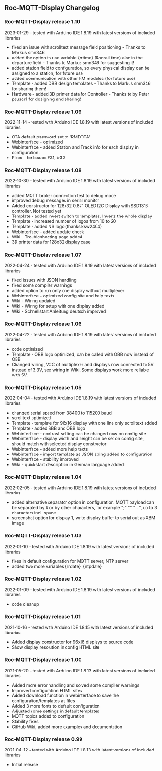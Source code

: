 ## Roc-MQTT-Display Changelog

### Roc-MQTT-Display release 1.10
2023-01-29 - tested with Arduino IDE 1.8.19 with latest versions of included libraries

-   fixed an issue with scrolltext message field positioning - Thanks to Markus smn346
-   added the option to use variable {rrtime} (Rocrail time) also in the departure field - Thanks to Markus smn346 for suggesting it!
-   added station field to configuration, so every physical display can be assigned to a station, for future use
-   added communication with other RM modules (for future use)
-   Template - added ÖBB design templates - Thanks to Markus smn346 for sharing them!
-   Hardware - added 3D printer data for Controller - Thanks to by Peter psuser1 for designing and sharing!

### Roc-MQTT-Display release 1.09
2022-11-14 - tested with Arduino IDE 1.8.19 with latest versions of included libraries

-   OTA default password set to 'RMDOTA'
-   Webinterface - optimized
-   Webinterface - added Station and Track info for each display in configuration.
-   Fixes - for Issues #31, #32

### Roc-MQTT-Display release 1.08
2022-10-30 - tested with Arduino IDE 1.8.19 with latest versions of included libraries

-   added MQTT broker connection test to debug mode
-   improved debug messages in serial monitor
-   Added constructor for 128x32 0.87" OLED I2C Display with SSD1316 controller. Not tested yet 
-   Template - added Invert switch to templates. Inverts the whole display
-   Template - increased number of logos from 10 to 20
-   Template - added NS logo (thanks ksw2404)
-   Webinterface - added update check
-   Wiki - Troubleshooting page added
-   3D printer data for 128x32 display case

### Roc-MQTT-Display release 1.07
2022-04-24 - tested with Arduino IDE 1.8.19 with latest versions of included libraries

-   fixed issues with JSON handling
-   fixed some compiler warnings
-   added option to run only one display without multiplexer
-   Webinterface - optimized config site and help texts
-   Wiki - Wiring updated
-   Wiki - Wiring for setup with one display added
-   Wiki - Schnellstart Anleitung deutsch improved

### Roc-MQTT-Display release 1.06
2022-04-22 - tested with Arduino IDE 1.8.19 with latest versions of included libraries

-   code optimized
-   Template - ÖBB logo optimized, can be called with ÖBB now instead of OBB
-   Changed wiring, VCC of multiplexer and displays now connected to 5V instead of 3.3V, see wiring in Wiki. Some displays work more reliable with 5V.

### Roc-MQTT-Display release 1.05
2022-04-04 - tested with Arduino IDE 1.8.19 with latest versions of included libraries

-   changed serial speed from 38400 to 115200 baud
-   scrolltext optimized
-   Template - template for 96x16 display with one line only scrolltext added
-   Template - added SBB and ÖBB logo
-   Webinterface - contrast setting can be changed now on config site
-   Webinterface - display width and height can be set on config site, should match with selected display constructor
-   Webinterface - added more help texts
-   Webinterface - import template as JSON string added to configuration
-   Webinterface - stability improved
-   Wiki - quickstart description in German language added

### Roc-MQTT-Display release 1.04
2022-02-05 - tested with Arduino IDE 1.8.19 with latest versions of included libraries

-   added alternative separator option in configuration. MQTT payload can be separated by # or by other characters, for example ";" "," " . ", up to 3 characters incl. space
-   screenshot option for display 1, write display buffer to serial out as XBM image

### Roc-MQTT-Display release 1.03
2022-01-10 - tested with Arduino IDE 1.8.19 with latest versions of included libraries

-   fixes in default configuration for MQTT server, NTP server
-   added two more variables {rrdate}, {ntpdate}

### Roc-MQTT-Display release 1.02
2022-01-09 - tested with Arduino IDE 1.8.19 with latest versions of included libraries

-   code cleanup

### Roc-MQTT-Display release 1.01
2021-10-16 - tested with Arduino IDE 1.8.15 with latest versions of included libraries

-   Added display constructor for 96x16 displays to source code
-   Show display resolution in config HTML site

### Roc-MQTT-Display release 1.00
2021-05-20 - tested with Arduino IDE 1.8.13 with latest versions of included libraries

-   Added more error handling and solved some compiler warnings
-   Improved configuration HTML sites
-   Added download function in webinterface to save the configuration/templates as files
-   Added 3 more fonts to default configuration
-   Adjusted some settings in default templates
-   MQTT topics added to configuration
-   Stability fixes
-   GitHub Wiki, added more examples and documentation  

### Roc-MQTT-Display release 0.99
2021-04-12 - tested with Arduino IDE 1.8.13 with latest versions of included libraries

-    Initial release  
